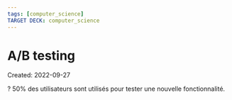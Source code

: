 ```yaml
---
tags: [computer_science] 
TARGET DECK: computer_science
---
```

# A/B testing
Created: 2022-09-27

?
50% des utilisateurs sont utilisés pour tester une nouvelle fonctionnalité.
<!--SR:!2022-10-18,15,270-->